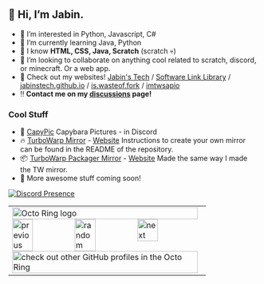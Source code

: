 ## 👋 Hi, I’m Jabin.
- 👀 I’m interested in Python, Javascript, C#
- 🌱 I’m currently learning Java, Python
- 🧠 I know **HTML, CSS, Java, Scratch** (scratch 💀)
- 💞️ I’m looking to collaborate on anything cool related to scratch, discord, or minecraft. Or a web app.
- 📢 Check out my websites! [Jabin's Tech](https://jabinstech.net) / [Software Link Library](https://softwarelinklibrary.github.io/) / [jabinstech.github.io](https://jabinstech.github.io/) / [is.wasteof.fork](https://jabinstech.github.io/is.wasteof.fork) / [imtwsapio](https://imadethiswebsiteandputit.online)
- ‼️ **Contact me on my  [discussions](https://github.com/jabinstech/jabinstech/discussions/categories/general) page!**
### Cool Stuff
- 🤖 [CapyPic](https://capy.jabinstech.net/)
Capybara Pictures - in Discord  
- 🔥 [TurboWarp Mirror](https://github.com/jabinstech/mirror) - [Website](https://tw.imadethiswebsiteandputit.online/)
Instructions to create your own mirror can be found in the README of the repository.  
- 📦 [TurboWarp Packager Mirror](https://github.com/jabinstech/packager-mirror) - [Website](https://packager.tw.imadethiswebsiteandputit.online/)
Made the same way I made the TW mirror.  
- 💯 More awesome stuff coming soon!


[![Discord Presence](https://lanyard.cnrad.dev/api/964614935298588692)](https://discord.com/users/964614935298588692)


<table><tbody><tr><td><a href="https://octo-ring.com/"><img src="https://octo-ring.com/static/img/widget/top.png" width="99%" alt="Octo Ring logo" align="top"></a><br><a href="https://octo-ring.com/p/jabinstech/prev"><img src="https://octo-ring.com/static/img/widget/prev.png" width="33%" alt="previous" align="top" title="previous profile"></a><a href="https://octo-ring.com/p/jabinstech/random"><img src="https://octo-ring.com/static/img/widget/random.png" width="33%" alt="random" align="top" title="random profile"></a><a href="https://octo-ring.com/p/jabinstech/next"><img src="https://octo-ring.com/static/img/widget/next.png" width="33%" alt="next" align="top" title="next profile"></a><br><a href="https://octo-ring.com/"><img src="https://octo-ring.com/static/img/widget/bottom.png" width="99%" alt="check out other GitHub profiles in the Octo Ring" align="top"></a></td></tr></tbody></table>
